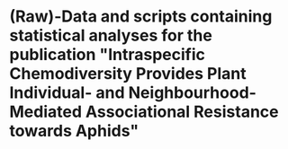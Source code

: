 # (Raw)-Data and scripts containing statistical analyses for the publication "Intraspecific Chemodiversity Provides Plant Individual- and Neighbourhood-Mediated Associational Resistance towards Aphids"